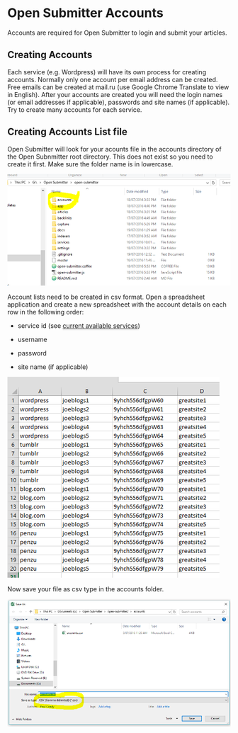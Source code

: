 # Open Submitter Accounts

Accounts are required for Open Submitter to login and submit your articles.

## Creating Accounts

Each service (e.g. Wordpress) will have its own process for creating accounts. Normally only one account per email address can be created. Free emails can be created at mail.ru (use Google Chrome Translate to view in English). After your accounts are created you will need the login names (or email addresses if applicable), passwords and site names (if applicable). Try to create many accounts for each service.

## Creating Accounts List file

Open Submitter will look for your acounts file in the accounts directory of the Open Subnmitter root directory. This does not exist so you need to create it first. Make sure the folder name is in lowercase.

![](./img/accounts2.PNG)

Account lists need to be created in csv format. Open a spreadsheet application and create a new spreadsheet with the account details on each row in the following order:
- service id (see [current available services][3f03f862])
- username
- password
- site name (if applicable)

  [3f03f862]: current-services.md "Open Submitter Current Available Services"

![](./img/accounts.PNG)

Now save your file as csv type in the accounts folder.

![](./img/accounts3.PNG)
